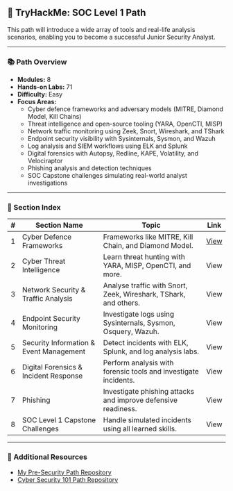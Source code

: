 ## 🧠 TryHackMe: SOC Level 1 Path

This path will introduce a wide array of tools and real-life analysis scenarios, enabling you to become a successful Junior Security Analyst.

---

### 📚 Path Overview

- **Modules:** 8  
- **Hands-on Labs:** 71  
- **Difficulty:** Easy  
- **Focus Areas:**
  - Cyber defence frameworks and adversary models (MITRE, Diamond Model, Kill Chains)
  - Threat intelligence and open-source tooling (YARA, OpenCTI, MISP)
  - Network traffic monitoring using Zeek, Snort, Wireshark, and TShark
  - Endpoint security visibility with Sysinternals, Sysmon, and Wazuh
  - Log analysis and SIEM workflows using ELK and Splunk
  - Digital forensics with Autopsy, Redline, KAPE, Volatility, and Velociraptor
  - Phishing analysis and detection techniques
  - SOC Capstone challenges simulating real-world analyst investigations

---

### 📁 Section Index

| #  | Section Name                         | Topic                                                                 | Link                                                              |
|----|--------------------------------------|-----------------------------------------------------------------------|-------------------------------------------------------------------|
| 1  | Cyber Defence Frameworks             | Frameworks like MITRE, Kill Chain, and Diamond Model.                 | [View](https://github.com/MQKGitHub/Cyber-Defence-Frameworks/)    |
| 2  | Cyber Threat Intelligence            | Learn threat hunting with YARA, MISP, OpenCTI, and more.              | View    |
| 3  | Network Security & Traffic Analysis  | Analyse traffic with Snort, Zeek, Wireshark, TShark, and others.      | View |
| 4  | Endpoint Security Monitoring         | Investigate logs using Sysinternals, Sysmon, Osquery, Wazuh.          | View |
| 5  | Security Information & Event Management | Detect incidents with ELK, Splunk, and log analysis labs.          | View            |
| 6  | Digital Forensics & Incident Response| Perform analysis with forensic tools and investigate incidents.       | View            |
| 7  | Phishing                             | Investigate phishing attacks and improve defensive readiness.         | View        |
| 8  | SOC Level 1 Capstone Challenges      | Handle simulated incidents using all learned skills.                  | View         |

---

### 🔗 Additional Resources

- [My Pre-Security Path Repository](https://github.com/MQKGitHub/Pre-Security)
- [Cyber Security 101 Path Repository](https://github.com/MQKGitHub/Cyber-Security-101)
